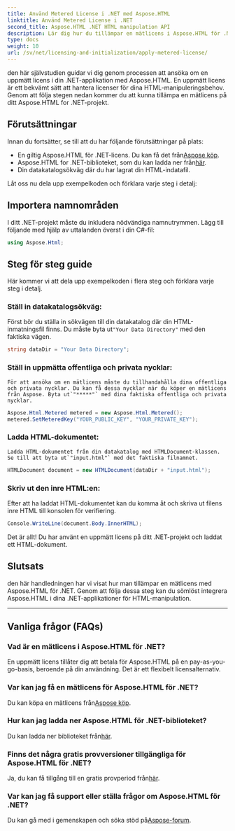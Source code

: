 ```yaml
---
title: Använd Metered License i .NET med Aspose.HTML
linktitle: Använd Metered License i .NET
second_title: Aspose.HTML .NET HTML manipulation API
description: Lär dig hur du tillämpar en mätlicens i Aspose.HTML för .NET. Hantera dina HTML-manipuleringsbehov effektivt. Börja nu!
type: docs
weight: 10
url: /sv/net/licensing-and-initialization/apply-metered-license/
---
```

den här självstudien guidar vi dig genom processen att ansöka om en uppmätt licens i din .NET-applikation med Aspose.HTML. En uppmätt licens är ett bekvämt sätt att hantera licenser för dina HTML-manipuleringsbehov. Genom att följa stegen nedan kommer du att kunna tillämpa en mätlicens på ditt Aspose.HTML for .NET-projekt.

## Förutsättningar

Innan du fortsätter, se till att du har följande förutsättningar på plats:

-  En giltig Aspose.HTML för .NET-licens. Du kan få det från[Aspose köp](https://purchase.aspose.com/buy).
-  Aspose.HTML for .NET-biblioteket, som du kan ladda ner från[här](https://releases.aspose.com/html/net/).
- Din datakatalogsökväg där du har lagrat din HTML-indatafil.

Låt oss nu dela upp exempelkoden och förklara varje steg i detalj:

## Importera namnområden

I ditt .NET-projekt måste du inkludera nödvändiga namnutrymmen. Lägg till följande med hjälp av uttalanden överst i din C#-fil:

```csharp
using Aspose.Html;
```

## Steg för steg guide

Här kommer vi att dela upp exempelkoden i flera steg och förklara varje steg i detalj.

### Ställ in datakatalogsökväg:

   Först bör du ställa in sökvägen till din datakatalog där din HTML-inmatningsfil finns. Du måste byta ut`"Your Data Directory"` med den faktiska vägen.

   ```csharp
   string dataDir = "Your Data Directory";
   ```

### Ställ in uppmätta offentliga och privata nycklar:

    För att ansöka om en mätlicens måste du tillhandahålla dina offentliga och privata nycklar. Du kan få dessa nycklar när du köper en mätlicens från Aspose. Byta ut`"*****"` med dina faktiska offentliga och privata nycklar.

   ```csharp
   Aspose.Html.Metered metered = new Aspose.Html.Metered();
   metered.SetMeteredKey("YOUR_PUBLIC_KEY", "YOUR_PRIVATE_KEY");
   ```

### Ladda HTML-dokumentet:

    Ladda HTML-dokumentet från din datakatalog med HTMLDocument-klassen. Se till att byta ut`"input.html"` med det faktiska filnamnet.

   ```csharp
   HTMLDocument document = new HTMLDocument(dataDir + "input.html");
   ```

### Skriv ut den inre HTML:en:

   Efter att ha laddat HTML-dokumentet kan du komma åt och skriva ut filens inre HTML till konsolen för verifiering.

   ```csharp
   Console.WriteLine(document.Body.InnerHTML);
   ```

Det är allt! Du har använt en uppmätt licens på ditt .NET-projekt och laddat ett HTML-dokument.

## Slutsats

den här handledningen har vi visat hur man tillämpar en mätlicens med Aspose.HTML för .NET. Genom att följa dessa steg kan du sömlöst integrera Aspose.HTML i dina .NET-applikationer för HTML-manipulation.

---

## Vanliga frågor (FAQs)

### Vad är en mätlicens i Aspose.HTML för .NET?
En uppmätt licens tillåter dig att betala för Aspose.HTML på en pay-as-you-go-basis, beroende på din användning. Det är ett flexibelt licensalternativ.

### Var kan jag få en mätlicens för Aspose.HTML för .NET?
 Du kan köpa en mätlicens från[Aspose köp](https://purchase.aspose.com/buy).

### Hur kan jag ladda ner Aspose.HTML för .NET-biblioteket?
 Du kan ladda ner biblioteket från[här](https://releases.aspose.com/html/net/).

### Finns det några gratis provversioner tillgängliga för Aspose.HTML för .NET?
 Ja, du kan få tillgång till en gratis provperiod från[här](https://releases.aspose.com/).

### Var kan jag få support eller ställa frågor om Aspose.HTML för .NET?
 Du kan gå med i gemenskapen och söka stöd på[Aspose-forum](https://forum.aspose.com/).